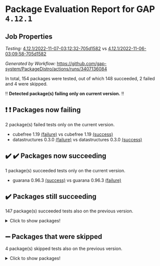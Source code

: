 # Package Evaluation Report for GAP `4.12.1`

## Job Properties

*Testing:* [4.12.1/2022-11-07-03:12:32-705d1582](https://github.com/gap-system/PackageDistro/blob/data/reports/4.12.1/2022-11-07-03:12:32-705d1582) vs [4.12.1/2022-11-06-03:09:58-705d1582](https://github.com/gap-system/PackageDistro/blob/data/reports/4.12.1/2022-11-06-03:09:58-705d1582)

*Generated by Workflow:* https://github.com/gap-system/PackageDistro/actions/runs/3407136084

In total, 154 packages were tested, out of which 148 succeeded, 2 failed and 4 were skipped.

:bangbang: **Detected package(s) failing only on current version.** :bangbang:

## :exclamation: :exclamation: Packages now failing

2 package(s) failed tests only on the current version.
- cubefree 1.19 [(failure)](https://github.com/gap-system/PackageDistro/actions/runs/3407136084/jobs/5666592123) vs cubefree 1.19 [(success)](https://github.com/gap-system/PackageDistro/actions/runs/3402608023/jobs/5658620700)
- datastructures 0.3.0 [(failure)](https://github.com/gap-system/PackageDistro/actions/runs/3407136084/jobs/5666592278) vs datastructures 0.3.0 [(success)](https://github.com/gap-system/PackageDistro/actions/runs/3402608023/jobs/5658620772)

## :heavy_check_mark: :heavy_check_mark: Packages now succeeding

1 package(s) succeeded tests only on the current version.
- guarana 0.96.3 [(success)](https://github.com/gap-system/PackageDistro/actions/runs/3407136084/jobs/5666593936) vs guarana 0.96.3 [(failure)](https://github.com/gap-system/PackageDistro/actions/runs/3402608023/jobs/5658621920)

## :heavy_check_mark: Packages still succeeding

147 package(s) succeeded tests also on the previous version.
<details><summary>Click to show packages!</summary>

- 4ti2interface 2022.09-01 [(success)](https://github.com/gap-system/PackageDistro/actions/runs/3407136084/jobs/5666591076)
- ace 5.6.1 [(success)](https://github.com/gap-system/PackageDistro/actions/runs/3407136084/jobs/5666591135)
- aclib 1.3.2 [(success)](https://github.com/gap-system/PackageDistro/actions/runs/3407136084/jobs/5666591181)
- agt 0.3 [(success)](https://github.com/gap-system/PackageDistro/actions/runs/3407136084/jobs/5666591230)
- alnuth 3.2.1 [(success)](https://github.com/gap-system/PackageDistro/actions/runs/3407136084/jobs/5666591291)
- anupq 3.2.6 [(success)](https://github.com/gap-system/PackageDistro/actions/runs/3407136084/jobs/5666591341)
- atlasrep 2.1.6 [(success)](https://github.com/gap-system/PackageDistro/actions/runs/3407136084/jobs/5666591382)
- autodoc 2022.10.20 [(success)](https://github.com/gap-system/PackageDistro/actions/runs/3407136084/jobs/5666591431)
- automata 1.15 [(success)](https://github.com/gap-system/PackageDistro/actions/runs/3407136084/jobs/5666591468)
- automgrp 1.3.2 [(success)](https://github.com/gap-system/PackageDistro/actions/runs/3407136084/jobs/5666591497)
- autpgrp 1.11 [(success)](https://github.com/gap-system/PackageDistro/actions/runs/3407136084/jobs/5666591531)
- cap 2022.11-07 [(success)](https://github.com/gap-system/PackageDistro/actions/runs/3407136084/jobs/5666591573)
- caratinterface 2.3.4 [(success)](https://github.com/gap-system/PackageDistro/actions/runs/3407136084/jobs/5666591638)
- cddinterface 2022.11.01 [(success)](https://github.com/gap-system/PackageDistro/actions/runs/3407136084/jobs/5666591674)
- circle 1.6.5 [(success)](https://github.com/gap-system/PackageDistro/actions/runs/3407136084/jobs/5666591715)
- classicpres 1.22 [(success)](https://github.com/gap-system/PackageDistro/actions/runs/3407136084/jobs/5666591754)
- cohomolo 1.6.10 [(success)](https://github.com/gap-system/PackageDistro/actions/runs/3407136084/jobs/5666591804)
- congruence 1.2.4 [(success)](https://github.com/gap-system/PackageDistro/actions/runs/3407136084/jobs/5666591841)
- corelg 1.56 [(success)](https://github.com/gap-system/PackageDistro/actions/runs/3407136084/jobs/5666591866)
- crime 1.6 [(success)](https://github.com/gap-system/PackageDistro/actions/runs/3407136084/jobs/5666591891)
- crisp 1.4.5 [(success)](https://github.com/gap-system/PackageDistro/actions/runs/3407136084/jobs/5666591922)
- crypting 0.10.4 [(success)](https://github.com/gap-system/PackageDistro/actions/runs/3407136084/jobs/5666591952)
- cryst 4.1.25 [(success)](https://github.com/gap-system/PackageDistro/actions/runs/3407136084/jobs/5666591982)
- crystcat 1.1.10 [(success)](https://github.com/gap-system/PackageDistro/actions/runs/3407136084/jobs/5666592024)
- ctbllib 1.3.4 [(success)](https://github.com/gap-system/PackageDistro/actions/runs/3407136084/jobs/5666592065)
- curlinterface 2.3.1 [(success)](https://github.com/gap-system/PackageDistro/actions/runs/3407136084/jobs/5666592175)
- cvec 2.7.6 [(success)](https://github.com/gap-system/PackageDistro/actions/runs/3407136084/jobs/5666592235)
- deepthought 1.0.6 [(success)](https://github.com/gap-system/PackageDistro/actions/runs/3407136084/jobs/5666592345)
- design 1.7 [(success)](https://github.com/gap-system/PackageDistro/actions/runs/3407136084/jobs/5666592387)
- difsets 2.3.1 [(success)](https://github.com/gap-system/PackageDistro/actions/runs/3407136084/jobs/5666592431)
- digraphs 1.6.0 [(success)](https://github.com/gap-system/PackageDistro/actions/runs/3407136084/jobs/5666592484)
- edim 1.3.6 [(success)](https://github.com/gap-system/PackageDistro/actions/runs/3407136084/jobs/5666592531)
- example 4.3.2 [(success)](https://github.com/gap-system/PackageDistro/actions/runs/3407136084/jobs/5666592581)
- examplesforhomalg 2022.10-01 [(success)](https://github.com/gap-system/PackageDistro/actions/runs/3407136084/jobs/5666592652)
- factint 1.6.3 [(success)](https://github.com/gap-system/PackageDistro/actions/runs/3407136084/jobs/5666592699)
- ferret 1.0.9 [(success)](https://github.com/gap-system/PackageDistro/actions/runs/3407136084/jobs/5666592800)
- fga 1.4.0 [(success)](https://github.com/gap-system/PackageDistro/actions/runs/3407136084/jobs/5666592867)
- fining 1.5.1 [(success)](https://github.com/gap-system/PackageDistro/actions/runs/3407136084/jobs/5666592950)
- float 1.0.3 [(success)](https://github.com/gap-system/PackageDistro/actions/runs/3407136084/jobs/5666593006)
- format 1.4.3 [(success)](https://github.com/gap-system/PackageDistro/actions/runs/3407136084/jobs/5666593060)
- forms 1.2.9 [(success)](https://github.com/gap-system/PackageDistro/actions/runs/3407136084/jobs/5666593108)
- fplsa 1.2.5 [(success)](https://github.com/gap-system/PackageDistro/actions/runs/3407136084/jobs/5666593162)
- fr 2.4.11 [(success)](https://github.com/gap-system/PackageDistro/actions/runs/3407136084/jobs/5666593216)
- francy 1.2.5 [(success)](https://github.com/gap-system/PackageDistro/actions/runs/3407136084/jobs/5666593266)
- fwtree 1.3 [(success)](https://github.com/gap-system/PackageDistro/actions/runs/3407136084/jobs/5666593308)
- gapdoc 1.6.6 [(success)](https://github.com/gap-system/PackageDistro/actions/runs/3407136084/jobs/5666593371)
- gauss 2022.11-01 [(success)](https://github.com/gap-system/PackageDistro/actions/runs/3407136084/jobs/5666593436)
- gaussforhomalg 2022.08-03 [(success)](https://github.com/gap-system/PackageDistro/actions/runs/3407136084/jobs/5666593494)
- gbnp 1.0.5 [(success)](https://github.com/gap-system/PackageDistro/actions/runs/3407136084/jobs/5666593556)
- generalizedmorphismsforcap 2022.11-01 [(success)](https://github.com/gap-system/PackageDistro/actions/runs/3407136084/jobs/5666593608)
- genss 1.6.8 [(success)](https://github.com/gap-system/PackageDistro/actions/runs/3407136084/jobs/5666593653)
- gradedmodules 2022.09-02 [(success)](https://github.com/gap-system/PackageDistro/actions/runs/3407136084/jobs/5666593716)
- gradedringforhomalg 2022.10-01 [(success)](https://github.com/gap-system/PackageDistro/actions/runs/3407136084/jobs/5666593753)
- grape 4.8.5 [(success)](https://github.com/gap-system/PackageDistro/actions/runs/3407136084/jobs/5666593798)
- groupoids 1.71 [(success)](https://github.com/gap-system/PackageDistro/actions/runs/3407136084/jobs/5666593839)
- grpconst 2.6.2 [(success)](https://github.com/gap-system/PackageDistro/actions/runs/3407136084/jobs/5666593887)
- guava 3.17 [(success)](https://github.com/gap-system/PackageDistro/actions/runs/3407136084/jobs/5666593998)
- hap 1.47 [(success)](https://github.com/gap-system/PackageDistro/actions/runs/3407136084/jobs/5666594055)
- hapcryst 0.1.15 [(success)](https://github.com/gap-system/PackageDistro/actions/runs/3407136084/jobs/5666594127)
- hecke 1.5.3 [(success)](https://github.com/gap-system/PackageDistro/actions/runs/3407136084/jobs/5666594198)
- help 3.5 [(success)](https://github.com/gap-system/PackageDistro/actions/runs/3407136084/jobs/5666594253)
- homalg 2022.08-04 [(success)](https://github.com/gap-system/PackageDistro/actions/runs/3407136084/jobs/5666594343)
- homalgtocas 2022.11-02 [(success)](https://github.com/gap-system/PackageDistro/actions/runs/3407136084/jobs/5666594406)
- idrel 2.44 [(success)](https://github.com/gap-system/PackageDistro/actions/runs/3407136084/jobs/5666594468)
- images 1.3.1 [(success)](https://github.com/gap-system/PackageDistro/actions/runs/3407136084/jobs/5666594548)
- intpic 0.3.0 [(success)](https://github.com/gap-system/PackageDistro/actions/runs/3407136084/jobs/5666594639)
- io 4.8.0 [(success)](https://github.com/gap-system/PackageDistro/actions/runs/3407136084/jobs/5666594718)
- io_forhomalg 2022.11-01 [(success)](https://github.com/gap-system/PackageDistro/actions/runs/3407136084/jobs/5666594761)
- irredsol 1.4.3 [(success)](https://github.com/gap-system/PackageDistro/actions/runs/3407136084/jobs/5666594818)
- json 2.1.1 [(success)](https://github.com/gap-system/PackageDistro/actions/runs/3407136084/jobs/5666594845)
- jupyterkernel 1.4.1 [(success)](https://github.com/gap-system/PackageDistro/actions/runs/3407136084/jobs/5666594878)
- jupyterviz 1.5.6 [(success)](https://github.com/gap-system/PackageDistro/actions/runs/3407136084/jobs/5666594930)
- kan 1.34 [(success)](https://github.com/gap-system/PackageDistro/actions/runs/3407136084/jobs/5666594975)
- kbmag 1.5.10 [(success)](https://github.com/gap-system/PackageDistro/actions/runs/3407136084/jobs/5666595048)
- laguna 3.9.5 [(success)](https://github.com/gap-system/PackageDistro/actions/runs/3407136084/jobs/5666595103)
- liealgdb 2.2.1 [(success)](https://github.com/gap-system/PackageDistro/actions/runs/3407136084/jobs/5666595169)
- liepring 2.8 [(success)](https://github.com/gap-system/PackageDistro/actions/runs/3407136084/jobs/5666595235)
- liering 2.4.2 [(success)](https://github.com/gap-system/PackageDistro/actions/runs/3407136084/jobs/5666595297)
- linearalgebraforcap 2022.11-06 [(success)](https://github.com/gap-system/PackageDistro/actions/runs/3407136084/jobs/5666595369)
- localizeringforhomalg 2022.09-01 [(success)](https://github.com/gap-system/PackageDistro/actions/runs/3407136084/jobs/5666595424)
- loops 3.4.2 [(success)](https://github.com/gap-system/PackageDistro/actions/runs/3407136084/jobs/5666595502)
- lpres 1.0.3 [(success)](https://github.com/gap-system/PackageDistro/actions/runs/3407136084/jobs/5666595585)
- majoranaalgebras 1.5 [(success)](https://github.com/gap-system/PackageDistro/actions/runs/3407136084/jobs/5666595649)
- mapclass 1.4.6 [(success)](https://github.com/gap-system/PackageDistro/actions/runs/3407136084/jobs/5666595690)
- matgrp 0.70 [(success)](https://github.com/gap-system/PackageDistro/actions/runs/3407136084/jobs/5666595733)
- matricesforhomalg 2022.11-01 [(success)](https://github.com/gap-system/PackageDistro/actions/runs/3407136084/jobs/5666595765)
- modisom 2.5.3 [(success)](https://github.com/gap-system/PackageDistro/actions/runs/3407136084/jobs/5666595796)
- modulepresentationsforcap 2022.11-02 [(success)](https://github.com/gap-system/PackageDistro/actions/runs/3407136084/jobs/5666595826)
- modules 2022.09-01 [(success)](https://github.com/gap-system/PackageDistro/actions/runs/3407136084/jobs/5666595858)
- monoidalcategories 2022.11-01 [(success)](https://github.com/gap-system/PackageDistro/actions/runs/3407136084/jobs/5666595892)
- nconvex 2022.09-01 [(success)](https://github.com/gap-system/PackageDistro/actions/runs/3407136084/jobs/5666595925)
- nilmat 1.4.2 [(success)](https://github.com/gap-system/PackageDistro/actions/runs/3407136084/jobs/5666595969)
- nock 1.5 [(success)](https://github.com/gap-system/PackageDistro/actions/runs/3407136084/jobs/5666595997)
- normalizinterface 1.3.5 [(success)](https://github.com/gap-system/PackageDistro/actions/runs/3407136084/jobs/5666596051)
- nq 2.5.9 [(success)](https://github.com/gap-system/PackageDistro/actions/runs/3407136084/jobs/5666596095)
- numericalsgps 1.3.1 [(success)](https://github.com/gap-system/PackageDistro/actions/runs/3407136084/jobs/5666596135)
- openmath 11.5.1 [(success)](https://github.com/gap-system/PackageDistro/actions/runs/3407136084/jobs/5666596186)
- orb 4.9.0 [(success)](https://github.com/gap-system/PackageDistro/actions/runs/3407136084/jobs/5666596228)
- packagemanager 1.3.2 [(success)](https://github.com/gap-system/PackageDistro/actions/runs/3407136084/jobs/5666596273)
- patternclass 2.4.3 [(success)](https://github.com/gap-system/PackageDistro/actions/runs/3407136084/jobs/5666596305)
- permut 2.0.4 [(success)](https://github.com/gap-system/PackageDistro/actions/runs/3407136084/jobs/5666596336)
- polenta 1.3.10 [(success)](https://github.com/gap-system/PackageDistro/actions/runs/3407136084/jobs/5666596380)
- polymaking 0.8.6 [(success)](https://github.com/gap-system/PackageDistro/actions/runs/3407136084/jobs/5666596420)
- primgrp 3.4.2 [(success)](https://github.com/gap-system/PackageDistro/actions/runs/3407136084/jobs/5666596464)
- profiling 2.5.1 [(success)](https://github.com/gap-system/PackageDistro/actions/runs/3407136084/jobs/5666596517)
- qpa 1.34 [(success)](https://github.com/gap-system/PackageDistro/actions/runs/3407136084/jobs/5666596572)
- quagroup 1.8.3 [(success)](https://github.com/gap-system/PackageDistro/actions/runs/3407136084/jobs/5666596623)
- radiroot 2.9 [(success)](https://github.com/gap-system/PackageDistro/actions/runs/3407136084/jobs/5666596675)
- rcwa 4.7.0 [(success)](https://github.com/gap-system/PackageDistro/actions/runs/3407136084/jobs/5666596734)
- rds 1.8 [(success)](https://github.com/gap-system/PackageDistro/actions/runs/3407136084/jobs/5666596793)
- recog 1.4.2 [(success)](https://github.com/gap-system/PackageDistro/actions/runs/3407136084/jobs/5666596858)
- repndecomp 1.2.1 [(success)](https://github.com/gap-system/PackageDistro/actions/runs/3407136084/jobs/5666596916)
- repsn 3.1.0 [(success)](https://github.com/gap-system/PackageDistro/actions/runs/3407136084/jobs/5666596980)
- resclasses 4.7.3 [(success)](https://github.com/gap-system/PackageDistro/actions/runs/3407136084/jobs/5666597052)
- ringsforhomalg 2022.11-01 [(success)](https://github.com/gap-system/PackageDistro/actions/runs/3407136084/jobs/5666597118)
- sco 2022.09-01 [(success)](https://github.com/gap-system/PackageDistro/actions/runs/3407136084/jobs/5666597166)
- scscp 2.3.1 [(success)](https://github.com/gap-system/PackageDistro/actions/runs/3407136084/jobs/5666597223)
- semigroups 5.1.0 [(success)](https://github.com/gap-system/PackageDistro/actions/runs/3407136084/jobs/5666597281)
- sglppow 2.3 [(success)](https://github.com/gap-system/PackageDistro/actions/runs/3407136084/jobs/5666597345)
- sgpviz 0.999.5 [(success)](https://github.com/gap-system/PackageDistro/actions/runs/3407136084/jobs/5666597387)
- simpcomp 2.1.14 [(success)](https://github.com/gap-system/PackageDistro/actions/runs/3407136084/jobs/5666597437)
- singular 2022.09.23 [(success)](https://github.com/gap-system/PackageDistro/actions/runs/3407136084/jobs/5666597501)
- sla 1.5.3 [(success)](https://github.com/gap-system/PackageDistro/actions/runs/3407136084/jobs/5666597555)
- smallgrp 1.5.1 [(success)](https://github.com/gap-system/PackageDistro/actions/runs/3407136084/jobs/5666597621)
- smallsemi 0.6.13 [(success)](https://github.com/gap-system/PackageDistro/actions/runs/3407136084/jobs/5666597669)
- sonata 2.9.5 [(success)](https://github.com/gap-system/PackageDistro/actions/runs/3407136084/jobs/5666597717)
- sophus 1.27 [(success)](https://github.com/gap-system/PackageDistro/actions/runs/3407136084/jobs/5666597787)
- spinsym 1.5.2 [(success)](https://github.com/gap-system/PackageDistro/actions/runs/3407136084/jobs/5666597849)
- standardff 0.9.4 [(success)](https://github.com/gap-system/PackageDistro/actions/runs/3407136084/jobs/5666597906)
- symbcompcc 1.3.2 [(success)](https://github.com/gap-system/PackageDistro/actions/runs/3407136084/jobs/5666597947)
- thelma 1.3 [(success)](https://github.com/gap-system/PackageDistro/actions/runs/3407136084/jobs/5666598005)
- tomlib 1.2.9 [(success)](https://github.com/gap-system/PackageDistro/actions/runs/3407136084/jobs/5666598058)
- toolsforhomalg 2022.10-01 [(success)](https://github.com/gap-system/PackageDistro/actions/runs/3407136084/jobs/5666598149)
- toric 1.9.5 [(success)](https://github.com/gap-system/PackageDistro/actions/runs/3407136084/jobs/5666598210)
- toricvarieties 2022.07.13 [(success)](https://github.com/gap-system/PackageDistro/actions/runs/3407136084/jobs/5666598281)
- transgrp 3.6.3 [(success)](https://github.com/gap-system/PackageDistro/actions/runs/3407136084/jobs/5666598382)
- ugaly 4.0.3 [(success)](https://github.com/gap-system/PackageDistro/actions/runs/3407136084/jobs/5666598443)
- unipot 1.5 [(success)](https://github.com/gap-system/PackageDistro/actions/runs/3407136084/jobs/5666598530)
- unitlib 4.1.0 [(success)](https://github.com/gap-system/PackageDistro/actions/runs/3407136084/jobs/5666598584)
- utils 0.77 [(success)](https://github.com/gap-system/PackageDistro/actions/runs/3407136084/jobs/5666598639)
- uuid 0.7 [(success)](https://github.com/gap-system/PackageDistro/actions/runs/3407136084/jobs/5666598705)
- walrus 0.9991 [(success)](https://github.com/gap-system/PackageDistro/actions/runs/3407136084/jobs/5666598775)
- wedderga 4.10.2 [(success)](https://github.com/gap-system/PackageDistro/actions/runs/3407136084/jobs/5666598828)
- xmod 2.88 [(success)](https://github.com/gap-system/PackageDistro/actions/runs/3407136084/jobs/5666598880)
- xmodalg 1.22 [(success)](https://github.com/gap-system/PackageDistro/actions/runs/3407136084/jobs/5666598940)
- yangbaxter 0.10.1 [(success)](https://github.com/gap-system/PackageDistro/actions/runs/3407136084/jobs/5666599010)
- zeromqinterface 0.14 [(success)](https://github.com/gap-system/PackageDistro/actions/runs/3407136084/jobs/5666599113)
</details>

## :heavy_minus_sign: Packages that were skipped

4 package(s) skipped tests also on the previous version.
<details><summary>Click to show packages!</summary>

- browse 1.8.18 [(skipped)](https://github.com/gap-system/PackageDistro/actions/runs/3407136084/jobs/5666469759)
- itc 1.5.1 [(skipped)](https://github.com/gap-system/PackageDistro/actions/runs/3407136084/jobs/5666469759)
- polycyclic 2.16 [(skipped)](https://github.com/gap-system/PackageDistro/actions/runs/3407136084/jobs/5666469759)
- xgap 4.31 [(skipped)](https://github.com/gap-system/PackageDistro/actions/runs/3407136084/jobs/5666469759)
</details>


